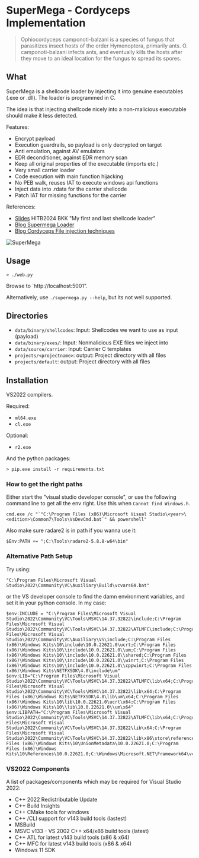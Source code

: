 # SuperMega - Cordyceps Implementation

> Ophiocordyceps camponoti-balzani is a species of fungus that parasitizes 
> insect hosts of the order Hymenoptera, primarily ants. O. 
> camponoti-balzani infects ants, and eventually kills the hosts after 
> they move to an ideal location for the fungus to spread its spores.


## What

SuperMega is a shellcode loader by injecting it into genuine executables (.exe or .dll).
The loader is programmed in C. 

The idea is that injecting shellcode nicely into a non-malicious executable should make
it less detected.

Features:
* Encrypt payload
* Execution guardrails, so payload is only decrypted on target
* Anti emulation, against AV emulators
* EDR deconditioner, against EDR memory scan
* Keep all original properties of the executable (imports etc.)
* Very small carrier loader
* Code execution with main function hijacking
* No PEB walk, reuses IAT to execute windows api functions
* Inject data into .rdata for the carrier shellcode
* Patch IAT for missing functions for the carrier

References: 
* [Slides](https://docs.google.com/presentation/d/1_gwd0M49ObHZO5JtrkZl1NPwRKXWVRm_zHTDdGqRl3Q/edit?usp=sharing) HITB2024 BKK "My first and last shellcode loader"
* [Blog Supermega Loader](https://blog.deeb.ch/posts/supermega/)
* [Blog Cordyceps File injection techniques](https://blog.deeb.ch/posts/exe-injection/)


![SuperMega](https://raw.githubusercontent.com/dobin/supermega/master/web-screenshot.png)


## Usage

```
> ./web.py
```

Browse to `http://localhost:5001".


Alternatively, use `./supermega.py --help`, but its not well supported.

## Directories

* `data/binary/shellcodes`: Input: Shellcodes we want to use as input (payload)
* `data/binary/exes/`: Input: Nonmalicious EXE files we inject into
* `data/source/carrier`: Input: Carrier C templates
* `projects/<projectname>`: output: Project directory with all files
* `projects/default`: output: Project directory with all files


## Installation

VS2022 compilers.

Required:
* `ml64.exe`
* `cl.exe`

Optional: 
* `r2.exe`

And the python packages:
```
> pip.exe install -r requirements.txt
```

### How to get the right paths

Either start the "visual studio developer console", or 
use the following commandline to get all the env right. 
Use this when `Cannot find Windows.h`.

```
cmd.exe /c "`"C:\Program Files (x86)\Microsoft Visual Studio\<year>\<edition>\Common7\Tools\VsDevCmd.bat`" && powershell"
```

Also make sure radare2 is in path if you wanna use it:
```
$Env:PATH += ";C:\Tools\radare2-5.8.8-w64\bin"
```


### Alternative Path Setup

Try using:
```
"C:\Program Files\Microsoft Visual Studio\2022\Community\VC\Auxiliary\Build\vcvars64.bat"
```

or the VS developer console to find the damn environment variables, and set 
it in your python console. In my case:
```
$env:INCLUDE = "C:\Program Files\Microsoft Visual Studio\2022\Community\VC\Tools\MSVC\14.37.32822\include;C:\Program Files\Microsoft Visual Studio\2022\Community\VC\Tools\MSVC\14.37.32822\ATLMFC\include;C:\Program Files\Microsoft Visual Studio\2022\Community\VC\Auxiliary\VS\include;C:\Program Files (x86)\Windows Kits\10\include\10.0.22621.0\ucrt;C:\Program Files (x86)\Windows Kits\10\\include\10.0.22621.0\\um;C:\Program Files (x86)\Windows Kits\10\\include\10.0.22621.0\\shared;C:\Program Files (x86)\Windows Kits\10\\include\10.0.22621.0\\winrt;C:\Program Files (x86)\Windows Kits\10\\include\10.0.22621.0\\cppwinrt;C:\Program Files (x86)\Windows Kits\NETFXSDK\4.8\include\um"
$env:LIB="C:\Program Files\Microsoft Visual Studio\2022\Community\VC\Tools\MSVC\14.37.32822\ATLMFC\lib\x64;C:\Program Files\Microsoft Visual Studio\2022\Community\VC\Tools\MSVC\14.37.32822\lib\x64;C:\Program Files (x86)\Windows Kits\NETFXSDK\4.8\lib\um\x64;C:\Program Files (x86)\Windows Kits\10\lib\10.0.22621.0\ucrt\x64;C:\Program Files (x86)\Windows Kits\10\\lib\10.0.22621.0\\um\x64"
$env:LIBPATH="C:\Program Files\Microsoft Visual Studio\2022\Community\VC\Tools\MSVC\14.37.32822\ATLMFC\lib\x64;C:\Program Files\Microsoft Visual Studio\2022\Community\VC\Tools\MSVC\14.37.32822\lib\x64;C:\Program Files\Microsoft Visual Studio\2022\Community\VC\Tools\MSVC\14.37.32822\lib\x86\store\references;C:\Program Files (x86)\Windows Kits\10\UnionMetadata\10.0.22621.0;C:\Program Files (x86)\Windows Kits\10\References\10.0.22621.0;C:\Windows\Microsoft.NET\Framework64\v4.0.30319"
```

### VS2022 Components

A list of packages/components which may be required for Visual Studio 2022:
* C++ 2022 Redistributable Update
* C++ Build Insights
* C++ CMake tools for windows
* C++ /CLI support for v143 build tools (lastest)
* MSBuild
* MSVC v133 - VS 2002 C++ x64/x86 build tools (latest)
* C++ ATL for latest v143 build tools (x86 & x64)
* C++ MFC for latest v143 build tools (x86 & x64)
* Windows 11 SDK